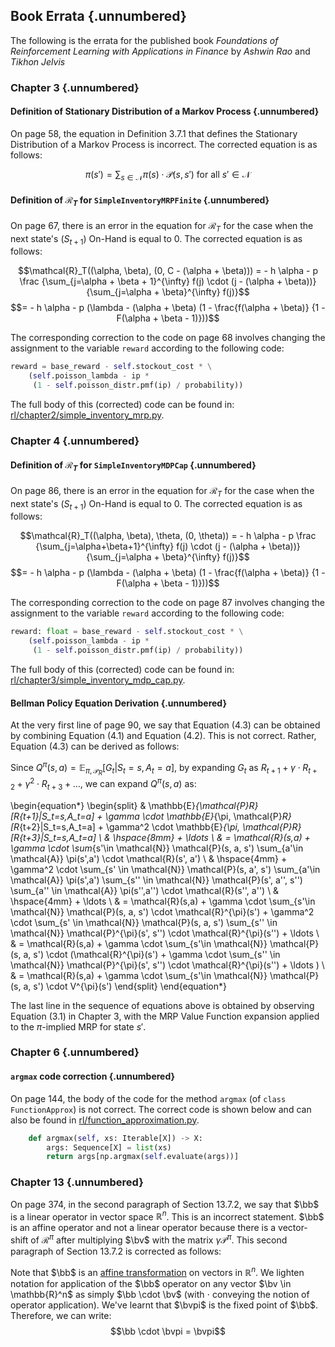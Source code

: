## Book Errata {.unnumbered}

The following is the errata for the published book *Foundations of Reinforcement Learning with Applications in Finance* by *Ashwin Rao* and *Tikhon Jelvis*

### Chapter 3 {.unnumbered}

#### Definition of Stationary Distribution of a Markov Process {.unnumbered}

On page 58, the equation in Definition 3.7.1 that defines the Stationary Distribution of a Markov Process is incorrect. The corrected equation is as follows:

$$\pi(s') = \sum_{s \in \mathcal{N}} \pi(s) \cdot \mathcal{P}(s, s') \text{ for all } s' \in \mathcal{N}$$

#### Definition of $\mathcal{R}_T$ for `SimpleInventoryMRPFinite` {.unnumbered}

On page 67, there is an error in the equation for $\mathcal{R}_T$ for the case when the next state's ($S_{t+1}$) On-Hand is equal to 0. The corrected equation is as follows:

$$\mathcal{R}_T((\alpha, \beta), (0, C - (\alpha + \beta))) = - h \alpha - p \frac {\sum_{j=\alpha + \beta + 1}^{\infty} f(j) \cdot (j - (\alpha + \beta))} {\sum_{j=\alpha + \beta}^{\infty} f(j)}$$
 $$= - h \alpha - p (\lambda -  (\alpha + \beta) (1 - \frac{f(\alpha + \beta)} {1 - F(\alpha + \beta - 1)}))$$ 

The corresponding correction to the code on page 68 involves changing the assignment to the variable `reward` according to the following code:

```python
reward = base_reward - self.stockout_cost * \
    (self.poisson_lambda - ip *
     (1 - self.poisson_distr.pmf(ip) / probability))
```

The full body of this (corrected) code can be found in: [rl/chapter2/simple_inventory_mrp.py](https://github.com/TikhonJelvis/RL-book/blob/master/rl/chapter2/simple_inventory_mrp.py). 


### Chapter 4 {.unnumbered}

#### Definition of $\mathcal{R}_T$ for `SimpleInventoryMDPCap` {.unnumbered}

On page 86, there is an error in the equation for $\mathcal{R}_T$ for the case when the next state's ($S_{t+1}$) On-Hand is equal to 0. The corrected equation is as follows:

$$\mathcal{R}_T((\alpha, \beta), \theta, (0, \theta)) = - h \alpha - p \frac {\sum_{j=\alpha+\beta+1}^{\infty} f(j) \cdot (j - (\alpha + \beta))} {\sum_{j=\alpha + \beta}^{\infty} f(j)}$$
 $$= - h \alpha - p (\lambda -  (\alpha + \beta) (1 - \frac{f(\alpha + \beta)} {1 - F(\alpha + \beta - 1)}))$$ 

The corresponding correction to the code on page 87 involves changing the assignment to the variable `reward` according to the following code:

```python
reward: float = base_reward - self.stockout_cost * \
    (self.poisson_lambda - ip * 
     (1 - self.poisson_distr.pmf(ip) / probability))
```

The full body of this (corrected) code can be found in: [rl/chapter3/simple_inventory_mdp_cap.py](https://github.com/TikhonJelvis/RL-book/blob/master/rl/chapter3/simple_inventory_mdp_cap.py). 

#### Bellman Policy Equation Derivation {.unnumbered}

At the very first line of page 90, we say that Equation (4.3) can be obtained by combining Equation (4.1) and Equation (4.2). This is not correct. Rather, Equation (4.3) can be derived as follows:

Since $Q^{\pi}(s, a) = \mathbb{E}_{\pi, \mathcal{P}_R}[G_t|S_t=s, A_t=a]$, by expanding $G_t$ as $R_{t+1} + \gamma \cdot R_{t+2} + \gamma^2 \cdot R_{t+3} + \ldots$, we can expand $Q^{\pi}(s,a)$ as:

\begin{equation*}
\begin{split}
& \mathbb{E}_{\mathcal{P}_R}[R_{t+1}|S_t=s,A_t=a] + \gamma \cdot \mathbb{E}_{\pi, \mathcal{P}_R}[R_{t+2}|S_t=s,A_t=a] + \gamma^2 \cdot \mathbb{E}_{\pi, \mathcal{P}_R}[R_{t+3}|S_t=s,A_t=a] \\
& \hspace{8mm} + \ldots \\
& = \mathcal{R}(s,a) + \gamma \cdot \sum_{s'\in \mathcal{N}} \mathcal{P}(s, a, s') \sum_{a'\in \mathcal{A}} \pi(s',a') \cdot \mathcal{R}(s', a') \\
& \hspace{4mm} + \gamma^2 \cdot \sum_{s' \in \mathcal{N}} \mathcal{P}(s, a', s') \sum_{a'\in \mathcal{A}} \pi(s',a') \sum_{s'' \in \mathcal{N}} \mathcal{P}(s', a'', s'') \sum_{a'' \in \mathcal{A}} \pi(s'',a'') \cdot \mathcal{R}(s'', a'')  \\
& \hspace{4mm} + \ldots \\
& = \mathcal{R}(s,a) + \gamma \cdot \sum_{s'\in \mathcal{N}} \mathcal{P}(s, a, s') \cdot \mathcal{R}^{\pi}(s') + \gamma^2 \cdot \sum_{s' \in \mathcal{N}} \mathcal{P}(s, a, s') \sum_{s'' \in \mathcal{N}} \mathcal{P}^{\pi}(s', s'') \cdot \mathcal{R}^{\pi}(s'') + \ldots  \\
& = \mathcal{R}(s,a) + \gamma \cdot \sum_{s'\in \mathcal{N}} \mathcal{P}(s, a, s') \cdot (\mathcal{R}^{\pi}(s') + \gamma \cdot \sum_{s'' \in \mathcal{N}} \mathcal{P}^{\pi}(s', s'') \cdot \mathcal{R}^{\pi}(s'') + \ldots ) \\
& = \mathcal{R}(s,a) + \gamma \cdot \sum_{s'\in \mathcal{N}} \mathcal{P}(s, a, s') \cdot V^{\pi}(s')
\end{split}
\end{equation*}

The last line in the sequence of equations above is obtained by observing Equation (3.1) in Chapter 3, with the MRP Value Function expansion applied to the $\pi$-implied MRP for state $s'$.

### Chapter 6 {.unnumbered}

#### `argmax` code correction {.unnumbered}

On page 144, the body of the code for the method `argmax` (of `class FunctionApprox`) is not correct. The correct code is shown below and can also be found in [rl/function_approximation.py](https://github.com/TikhonJelvis/RL-book/blob/master/rl/function_approximation.py). 

```python
    def argmax(self, xs: Iterable[X]) -> X:
        args: Sequence[X] = list(xs)
        return args[np.argmax(self.evaluate(args))]
```

### Chapter 13 {.unnumbered}

On page 374, in the second paragraph of Section 13.7.2, we say that $\bb$ is a linear operator in vector space $\mathbb{R}^n$. This is an incorrect statement. $\bb$ is an affine operator and not a linear operator because there is a vector-shift of $\mathcal{R}^{\pi}$ after multiplying $\bv$ with the matrix $\gamma \mathcal{P}^{\pi}$. This second paragraph of Section 13.7.2 is corrected as follows:

Note that $\bb$ is an [affine transformation](https://en.wikipedia.org/wiki/Affine_transformation) on vectors in $\mathbb{R}^n$. We lighten notation for application of the $\bb$ operator on any vector $\bv \in \mathbb{R}^n$ as simply $\bb \cdot \bv$ (with $\cdot$ conveying the notion of operator application). We've learnt that $\bvpi$ is the fixed point of $\bb$. Therefore, we can write:
$$\bb \cdot \bvpi = \bvpi$$
